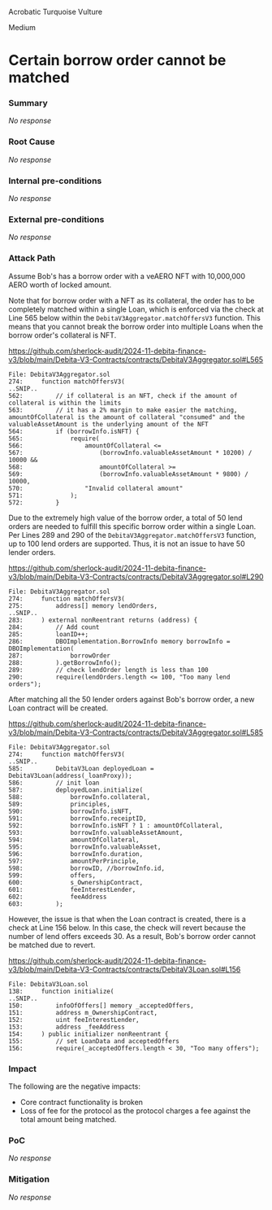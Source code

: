 Acrobatic Turquoise Vulture

Medium

# Certain borrow order cannot be matched

### Summary

_No response_

### Root Cause

_No response_

### Internal pre-conditions

_No response_

### External pre-conditions

_No response_

### Attack Path

Assume Bob's has a borrow order with a veAERO NFT with 10,000,000 AERO worth of locked amount.

Note that for borrow order with a NFT as its collateral, the order has to be completely matched within a single Loan, which is enforced via the check at Line 565 below within the `DebitaV3Aggregator.matchOffersV3` function. This means that you cannot break the borrow order into multiple Loans when the borrow order's collateral is NFT.

https://github.com/sherlock-audit/2024-11-debita-finance-v3/blob/main/Debita-V3-Contracts/contracts/DebitaV3Aggregator.sol#L565

```solidity
File: DebitaV3Aggregator.sol
274:     function matchOffersV3(
..SNIP..
562:         // if collateral is an NFT, check if the amount of collateral is within the limits
563:         // it has a 2% margin to make easier the matching, amountOfCollateral is the amount of collateral "consumed" and the valuableAssetAmount is the underlying amount of the NFT
564:         if (borrowInfo.isNFT) {
565:             require(
566:                 amountOfCollateral <=
567:                     (borrowInfo.valuableAssetAmount * 10200) / 10000 &&
568:                     amountOfCollateral >=
569:                     (borrowInfo.valuableAssetAmount * 9800) / 10000,
570:                 "Invalid collateral amount"
571:             );
572:         }
```

Due to the extremely high value of the borrow order, a total of 50 lend orders are needed to fulfill this specific borrow order within a single Loan. Per Lines 289 and 290 of the `DebitaV3Aggregator.matchOffersV3` function, up to 100 lend orders are supported. Thus, it is not an issue to have 50 lender orders.

https://github.com/sherlock-audit/2024-11-debita-finance-v3/blob/main/Debita-V3-Contracts/contracts/DebitaV3Aggregator.sol#L290

```solidity
File: DebitaV3Aggregator.sol
274:     function matchOffersV3(
275:         address[] memory lendOrders,
..SNIP..
283:     ) external nonReentrant returns (address) {
284:         // Add count
285:         loanID++;
286:         DBOImplementation.BorrowInfo memory borrowInfo = DBOImplementation(
287:             borrowOrder
288:         ).getBorrowInfo();
289:         // check lendOrder length is less than 100
290:         require(lendOrders.length <= 100, "Too many lend orders");
```

After matching all the 50 lender orders against Bob's borrow order, a new Loan contract will be created.

https://github.com/sherlock-audit/2024-11-debita-finance-v3/blob/main/Debita-V3-Contracts/contracts/DebitaV3Aggregator.sol#L585

```solidity
File: DebitaV3Aggregator.sol
274:     function matchOffersV3(
..SNIP..
585:         DebitaV3Loan deployedLoan = DebitaV3Loan(address(_loanProxy));
586:         // init loan
587:         deployedLoan.initialize(
588:             borrowInfo.collateral,
589:             principles,
590:             borrowInfo.isNFT,
591:             borrowInfo.receiptID,
592:             borrowInfo.isNFT ? 1 : amountOfCollateral,
593:             borrowInfo.valuableAssetAmount,
594:             amountOfCollateral,
595:             borrowInfo.valuableAsset,
596:             borrowInfo.duration,
597:             amountPerPrinciple,
598:             borrowID, //borrowInfo.id,
599:             offers,
600:             s_OwnershipContract,
601:             feeInterestLender,
602:             feeAddress
603:         );
```

However, the issue is that when the Loan contract is created, there is a check at Line 156 below. In this case, the check will revert because the number of lend offers exceeds 30. As a result, Bob's borrow order cannot be matched due to revert.

https://github.com/sherlock-audit/2024-11-debita-finance-v3/blob/main/Debita-V3-Contracts/contracts/DebitaV3Loan.sol#L156

```solidity
File: DebitaV3Loan.sol
138:     function initialize(
..SNIP..
150:         infoOfOffers[] memory _acceptedOffers,
151:         address m_OwnershipContract,
152:         uint feeInterestLender,
153:         address _feeAddress
154:     ) public initializer nonReentrant {
155:         // set LoanData and acceptedOffers
156:         require(_acceptedOffers.length < 30, "Too many offers");
```

### Impact

The following are the negative impacts:

- Core contract functionality is broken
- Loss of fee for the protocol as the protocol charges a fee against the total amount being matched.

### PoC

_No response_

### Mitigation

_No response_